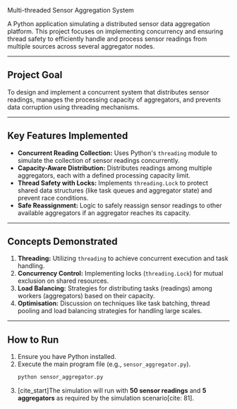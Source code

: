 Multi-threaded Sensor Aggregation System

A Python application simulating a distributed sensor data aggregation platform. This project focuses on implementing concurrency and ensuring thread safety to efficiently handle and process sensor readings from multiple sources across several aggregator nodes.

---

## Project Goal

To design and implement a concurrent system that distributes sensor readings, manages the processing capacity of aggregators, and prevents data corruption using threading mechanisms.

---

## Key Features Implemented

* **Concurrent Reading Collection:** Uses Python's `threading` module to simulate the collection of sensor readings concurrently.
* **Capacity-Aware Distribution:** Distributes readings among multiple aggregators, each with a defined processing capacity limit.
* **Thread Safety with Locks:** Implements `threading.Lock` to protect shared data structures (like task queues and aggregator state) and prevent race conditions.
* **Safe Reassignment:** Logic to safely reassign sensor readings to other available aggregators if an aggregator reaches its capacity.

---

## Concepts Demonstrated

1.  **Threading:** Utilizing `threading` to achieve concurrent execution and task handling.
2.  **Concurrency Control:** Implementing locks (`threading.Lock`) for mutual exclusion on shared resources.
3.  **Load Balancing:** Strategies for distributing tasks (readings) among workers (aggregators) based on their capacity.
4.  **Optimisation:** Discussion on techniques like task batching, thread pooling and load balancing strategies for handling large scales.

---

## How to Run

1.  Ensure you have Python installed.
2.  Execute the main program file (e.g., `sensor_aggregator.py`).
    ```bash
    python sensor_aggregator.py
    ```
3.  [cite_start]The simulation will run with **50 sensor readings** and **5 aggregators** as required by the simulation scenario[cite: 81].
